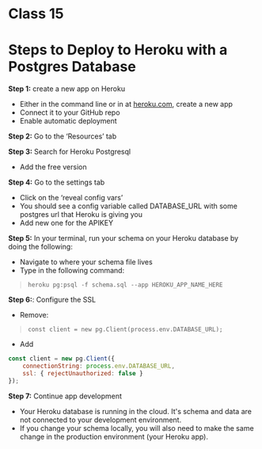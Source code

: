 # Class 15

# Steps to Deploy to Heroku with a Postgres Database

**Step 1:** create a new app on Heroku
- Either in the command line or in at [heroku.com](https://www.heroku.com/), create a new app
- Connect it to your GitHub repo
- Enable automatic deployment

**Step 2:** Go to the ‘Resources’ tab

**Step 3:** Search for Heroku Postgresql
- Add the free version

**Step 4:** Go to the settings tab
- Click on the ‘reveal config vars’
- You should see a config variable called DATABASE_URL with some postgres url that Heroku is giving you
- Add new one for the APIKEY

**Step 5:** In your terminal, run your schema on your Heroku database by doing the following:
- Navigate to where your schema file lives
- Type in the following command:

> `heroku pg:psql -f schema.sql --app HEROKU_APP_NAME_HERE`

**Step 6:**: Configure the SSL
- Remove:
> `const client = new pg.Client(process.env.DATABASE_URL);`

- Add
```javascript
const client = new pg.Client({
    connectionString: process.env.DATABASE_URL,
    ssl: { rejectUnauthorized: false }
});
```

**Step 7:** Continue app development
- Your Heroku database is running in the cloud. It's schema and data are not connected to your development environment. 
- If you change your schema locally, you will also need to make the same change in the production environment (your Heroku app). 
